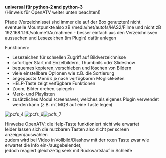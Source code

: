 <b>universal für python-2 und python-3</b></br>
(Hinweis für OpenATV weiter unten beachten!)

Pfade (Verzeichnisse) sind immer die auf der Box genutzten! nicht eventuelle Mountpunkte
also zB /media/net/autofs/NAS2/Filme und nicht zB 192.168.1.16:/volume1/Aufnahmen - besser einfach aus den Verzeichnissen aussuchen und Lesezeichen (im Plugin) dafür anlegen

Funktionen:

* Lesezeichen für schnellen Zugriff auf Bildverzeichnisse
* sofortiger Start mit Einzelbildern, Thumbnils oder Slideshow
* bequemes kopieren, verschieben und löschen von Bildern
* viele einstellbare Optionen wie z.B. die Sortierung
* angepasste Menü’s je nach verfügbaren Möglichkeiten
* HELP-Taste zeigt verfügbare Funktionen
* Zoom, Bilder drehen, spiegeln
* Merk- und Playlisten
* zusätzliches Modul screensaver, welches als eigenes Plugin verwendet werden kann (z.B. mit MQB auf eine Taste legen)

![pcfs_4](https://github.com/fs-plugins/PictureCenterFS/assets/24637469/633020b2-4e3c-477b-8ec3-dd50ca99af6e)
![pcfs_6](https://github.com/fs-plugins/PictureCenterFS/assets/24637469/fe7e44e7-8d4f-4f35-8fa4-7d8615221a8d)![pcfs_7](https://github.com/fs-plugins/PictureCenterFS/assets/24637469/b17915af-658d-464b-8e30-b688399041c5)

Hinweise OpenATV: 
die Help-Taste funktioniert nicht wie erwartet</br> leider lassen sich die nutzbaren Tasten also nicht per screen anzeigen/auswählen</br>zudem wird bei Video in Vollbild/Diashow mit der roten Taste zwar wie erwartet die Info ein-/ausgebelendet,</br>jedoch reagiert gleichzeitig seek mit Rückwärtslauf in Schleife 
